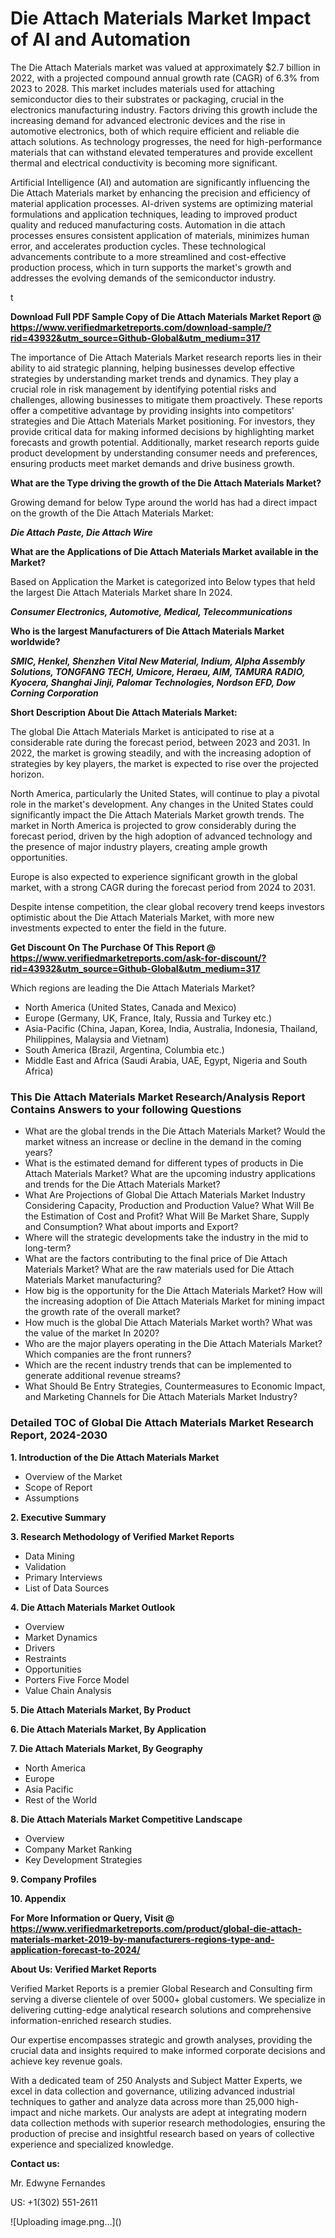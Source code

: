 <h1>Die Attach Materials Market Impact of AI and Automation</h1><p>The Die Attach Materials market was valued at approximately $2.7 billion in 2022, with a projected compound annual growth rate (CAGR) of 6.3% from 2023 to 2028. This market includes materials used for attaching semiconductor dies to their substrates or packaging, crucial in the electronics manufacturing industry. Factors driving this growth include the increasing demand for advanced electronic devices and the rise in automotive electronics, both of which require efficient and reliable die attach solutions. As technology progresses, the need for high-performance materials that can withstand elevated temperatures and provide excellent thermal and electrical conductivity is becoming more significant.</p><p>Artificial Intelligence (AI) and automation are significantly influencing the Die Attach Materials market by enhancing the precision and efficiency of material application processes. AI-driven systems are optimizing material formulations and application techniques, leading to improved product quality and reduced manufacturing costs. Automation in die attach processes ensures consistent application of materials, minimizes human error, and accelerates production cycles. These technological advancements contribute to a more streamlined and cost-effective production process, which in turn supports the market's growth and addresses the evolving demands of the semiconductor industry.</p>t</p><p id="" class=""><strong>Download Full PDF Sample Copy of Die Attach Materials Market Report @ <a href="https://www.verifiedmarketreports.com/download-sample/?rid=43932&utm_source=Github-Global&utm_medium=317" target="_blank">https://www.verifiedmarketreports.com/download-sample/?rid=43932&utm_source=Github-Global&utm_medium=317</a></strong></p><p>The importance of&nbsp;Die Attach Materials Market research reports lies in their ability to aid strategic planning, helping businesses develop effective strategies by understanding market trends and dynamics. They play a crucial role in risk management by identifying potential risks and challenges, allowing businesses to mitigate them proactively. These reports offer a competitive advantage by providing insights into competitors' strategies and Die Attach Materials Market positioning. For investors, they provide critical data for making informed decisions by highlighting market forecasts and growth potential. Additionally, market research reports guide product development by understanding consumer needs and preferences, ensuring products meet market demands and drive business growth.</p><p><strong>What are the&nbsp;Type driving the growth of the Die Attach Materials Market?</strong></p><p id="" class="">Growing demand for below Type around the world has had a direct impact on the growth of the Die Attach Materials Market:</p><em><strong>Die Attach Paste, Die Attach Wire</strong></em></p><strong>What are the&nbsp;Applications&nbsp;of Die Attach Materials Market available in the Market?</strong></p><p id="" class="">Based on Application the Market is categorized into Below types that held the largest Die Attach Materials Market share In 2024.</p><em><strong>Consumer Electronics, Automotive, Medical, Telecommunications</strong></em></p><strong>Who is the largest Manufacturers of Die Attach Materials Market worldwide?</strong></p><p><em><strong>SMIC, Henkel, Shenzhen Vital New Material, Indium, Alpha Assembly Solutions, TONGFANG TECH, Umicore, Heraeu, AIM, TAMURA RADIO, Kyocera, Shanghai Jinji, Palomar Technologies, Nordson EFD, Dow Corning Corporation</strong></em></p><p id="" class=""><strong>Short Description About Die Attach Materials Market:</strong></p><p>The global Die Attach Materials Market is anticipated to rise at a considerable rate during the forecast period, between 2023 and 2031. In 2022, the market is growing steadily, and with the increasing adoption of strategies by key players, the market is expected to rise over the projected horizon.</p><p>North America, particularly the United States, will continue to play a pivotal role in the market's development. Any changes in the United States could significantly impact the Die Attach Materials Market growth trends. The market in North America is projected to grow considerably during the forecast period, driven by the high adoption of advanced technology and the presence of major industry players, creating ample growth opportunities.</p><p>Europe is also expected to experience significant growth in the global market, with a strong CAGR during the forecast period from 2024 to 2031.</p><p>Despite intense competition, the clear global recovery trend keeps investors optimistic about the Die Attach Materials Market, with more new investments expected to enter the field in the future.</p><p id="" class=""><strong>Get Discount On The Purchase Of This Report @ <a href="https://www.verifiedmarketreports.com/ask-for-discount/?rid=43932&utm_source=Github-Global&utm_medium=317" target="_blank">https://www.verifiedmarketreports.com/ask-for-discount/?rid=43932&utm_source=Github-Global&utm_medium=317</a></strong></p>Which regions are leading the Die Attach Materials Market?</p><ul><li>North America (United States, Canada and Mexico)</li><li>Europe (Germany, UK, France, Italy, Russia and Turkey etc.)</li><li>Asia-Pacific (China, Japan, Korea, India, Australia, Indonesia, Thailand, Philippines, Malaysia and Vietnam)</li><li>South America (Brazil, Argentina, Columbia etc.)</li><li>Middle East and Africa (Saudi Arabia, UAE, Egypt, Nigeria and South Africa)</li></ul><h3 id="" class="">This Die Attach Materials Market Research/Analysis Report Contains Answers to your following Questions</h3><ul><li>What are the global trends in the Die Attach Materials Market? Would the market witness an increase or decline in the demand in the coming years?</li><li>What is the estimated demand for different types of products in Die Attach Materials Market? What are the upcoming industry applications and trends for the Die Attach Materials Market?</li><li>What Are Projections of Global Die Attach Materials Market Industry Considering Capacity, Production and Production Value? What Will Be the Estimation of Cost and Profit? What Will Be Market Share, Supply and Consumption? What about imports and Export?</li><li>Where will the strategic developments take the industry in the mid to long-term?</li><li>What are the factors contributing to the final price of Die Attach Materials Market? What are the raw materials used for Die Attach Materials Market manufacturing?</li><li>How big is the opportunity for the Die Attach Materials Market? How will the increasing adoption of Die Attach Materials Market for mining impact the growth rate of the overall market?</li><li>How much is the global Die Attach Materials Market worth? What was the value of the market In 2020?</li><li>Who are the major players operating in the Die Attach Materials Market? Which companies are the front runners?</li><li>Which are the recent industry trends that can be implemented to generate additional revenue streams?</li><li>What Should Be Entry Strategies, Countermeasures to Economic Impact, and Marketing Channels for Die Attach Materials Market Industry?</li></ul><h3 id="" class="">Detailed TOC of Global Die Attach Materials Market Research Report, 2024-2030</h3><p id="" class=""><strong>1. Introduction of the Die Attach Materials Market</strong></p><ul><li>Overview of the Market</li><li>Scope of Report</li><li>Assumptions</li></ul><p id="" class=""><strong>2. Executive Summary</strong></p><p id="" class=""><strong>3. Research Methodology of Verified Market Reports</strong></p><ul><li>Data Mining</li><li>Validation</li><li>Primary Interviews</li><li>List of Data Sources</li></ul><p id="" class=""><strong>4. Die Attach Materials Market Outlook</strong></p><ul><li>Overview</li><li>Market Dynamics</li><li>Drivers</li><li>Restraints</li><li>Opportunities</li><li>Porters Five Force Model</li><li>Value Chain Analysis</li></ul><p id="" class=""><strong>5. Die Attach Materials Market, By Product</strong></p><p id="" class=""><strong>6. Die Attach Materials Market, By Application</strong></p><p id="" class=""><strong>7. Die Attach Materials Market, By Geography</strong></p><ul><li>North America</li><li>Europe</li><li>Asia Pacific</li><li>Rest of the World</li></ul><p id="" class=""><strong>8. Die Attach Materials Market Competitive Landscape</strong></p><ul><li>Overview</li><li>Company Market Ranking</li><li>Key Development Strategies</li></ul><p id="" class=""><strong>9. Company Profiles</strong></p><p id="" class=""><strong>10. Appendix</strong></p><p id="" class=""><strong>For More Information or Query, Visit @ <a href="https://www.verifiedmarketreports.com/product/global-die-attach-materials-market-2019-by-manufacturers-regions-type-and-application-forecast-to-2024/" target="_blank">https://www.verifiedmarketreports.com/product/global-die-attach-materials-market-2019-by-manufacturers-regions-type-and-application-forecast-to-2024/</a></strong></p><p id="" class=""><strong>About Us: Verified Market Reports</strong></p><p id="" class="">Verified Market Reports is a premier Global Research and Consulting firm serving a diverse clientele of over 5000+ global customers. We specialize in delivering cutting-edge analytical research solutions and comprehensive information-enriched research studies.</p><p id="" class="">Our expertise encompasses strategic and growth analyses, providing the crucial data and insights required to make informed corporate decisions and achieve key revenue goals.</p><p id="" class="">With a dedicated team of 250 Analysts and Subject Matter Experts, we excel in data collection and governance, utilizing advanced industrial techniques to gather and analyze data across more than 25,000 high-impact and niche markets. Our analysts are adept at integrating modern data collection methods with superior research methodologies, ensuring the production of precise and insightful research based on years of collective experience and specialized knowledge.</p><p id="" class=""><strong>Contact us:</strong></p><p id="" class="">Mr. Edwyne Fernandes</p><p id="" class="">US: +1(302) 551-2611</p>
![Uploading image.png…]()
